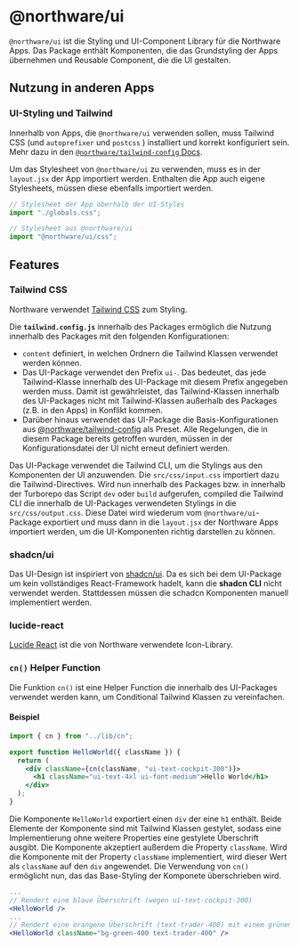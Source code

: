 # @northware/ui

`@northware/ui` ist die Styling und UI-Component Library für die Northware Apps.
Das Package enthält Komponenten, die das Grundstyling der Apps übernehmen und Reusable Component, die die UI gestalten.

## Nutzung in anderen Apps

### UI-Styling und Tailwind

Innerhalb von Apps, die `@northware/ui` verwenden sollen, muss Tailwind CSS (und `autoprefixer` und `postcss` ) installiert und korrekt konfiguriert sein. Mehr dazu in den [`@northware/tailwind-config` Docs](../tailwind-config).

Um das Stylesheet von `@northware/ui` zu verwenden, muss es in der `layout.jsx` der App importiert werden. Enthalten die App auch eigene Stylesheets, müssen diese ebenfalls importiert werden.

```jsx title="./src/app/layout.jsx"
// Stylesheet der App oberhalb der UI-Styles
import "./globals.css";

// Stylesheet aus @northware/ui
import "@northware/ui/css";
```

## Features

### Tailwind CSS

Northware verwendet [Tailwind CSS](https://tailwindcss.com/) zum Styling.

Die **`tailwind.config.js`** innerhalb des Packages ermöglich die Nutzung innerhalb des Packages mit den folgenden Konfigurationen:

- `content` definiert, in welchen Ordnern die Tailwind Klassen verwendet werden können.
- Das UI-Package verwendet den Prefix `ui-`. Das bedeutet, das jede Tailwind-Klasse innerhalb des UI-Package mit diesem Prefix angegeben werden muss. Damit ist gewährleistet, das Tailwind-Klassen innerhalb des UI-Packages nicht mit Tailwind-Klassen außerhalb des Packages (z.B. in den Apps) in Konflikt kommen.
- Darüber hinaus verwendet das UI-Package die Basis-Konfigurationen aus [@northware/tailwind-config](../tailwind-config) als Preset. Alle Regelungen, die in diesem Package bereits getroffen wurden, müssen in der Konfigurationsdatei der UI nicht erneut definiert werden.

Das UI-Package verwendet die Tailwind CLI, um die Stylings aus den Komponenten der UI anzuwenden. Die `src/css/input.css` importiert dazu die Tailwind-Directives. Wird nun innerhalb des Packages bzw. in innerhalb der Turborepo das Script `dev` oder `build` aufgerufen, compiled die Tailwind CLI die innerhalb de UI-Packages verwendeten Stylings in die `src/css/output.css`. Diese Datei wird wiederum vom `@northware/ui`-Package exportiert und muss dann in die `layout.jsx` der Northware Apps importiert werden, um die UI-Komponenten richtig darstellen zu können.

### shadcn/ui

Das UI-Design ist inspiriert von [shadcn/ui](https://ui.shadcn.com/).
Da es sich bei dem UI-Package um kein vollständiges React-Framework hadelt, kann die **shadcn CLI** nicht verwendet werden.
Stattdessen müssen die schadcn Komponenten manuell implementiert werden.

### lucide-react

[Lucide React](https://lucide.dev/guide/packages/lucide-react) ist die von Northware verwendete Icon-Library.

### `cn()` Helper Function

Die Funktion `cn()` ist eine Helper Function die innerhalb des UI-Packages verwendet werden kann, um Conditional Tailwind Klassen zu vereinfachen.

#### Beispiel

```jsx
import { cn } from "../lib/cn";

export function HelloWorld({ className }) {
  return (
    <div className={cn(className, "ui-text-cockpit-300")}>
      <h1 className="ui-text-4xl ui-font-medium">Hello World</h1>
    </div>
  );
}
```

Die Komponente `HelloWorld` exportiert einen `div` der eine `h1` enthält. Beide Elemente der Komponente sind mit Tailwind Klassen gestylet, sodass eine Implementierung ohne weitere Properties eine gestylete Überschrift ausgibt.
Die Komponente akzeptiert außerdem die Property `className`. Wird die Komponente mit der Property `className` implementiert, wird dieser Wert als `className` auf den `div` angewendet. Die Verwendung von `cn()` ermöglicht nun, das das Base-Styling der Komponete überschrieben wird.

```jsx
...
// Rendert eine blaue Überschrift (wegen ui-text-cockpit-300)
<HelloWorld />
...
// Rendert eine orangene Überschrift (text-trader-400) mit einem grünen Hintergrund
<HelloWorld className="bg-green-400 text-trader-400" />
```
